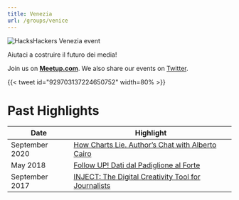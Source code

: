 ```yaml
---
title: Venezia
url: /groups/venice
---
```


![HacksHackers Venezia event](https://pbs.twimg.com/media/Ch3nNkfXEAABgek?format=jpg&name=large)

Aiutaci a costruire il futuro dei media!

Join us on **[Meetup.com](https://www.meetup.com/Hacks-Hackers-Venezia/)**. We also share our events on [Twitter](https://twitter.com/hackshackersve).

{{< tweet id="929703137224650752" width=80% >}}

# Past Highlights

| **Date**  | **Highlight** |  
|-----------|---------------|  
| September 2020 | [How Charts Lie. Author’s Chat with Alberto Cairo](https://www.meetup.com/Hacks-Hackers-Venezia/events/273144530/) |
| May 2018 | [Follow UP! Dati dal Padiglione al Forte](https://www.meetup.com/Hacks-Hackers-Venezia/events/250967598/) |   
| September 2017 | [INJECT: The Digital Creativity Tool for Journalists](https://www.meetup.com/Hacks-Hackers-Venezia/events/242280614/) |
